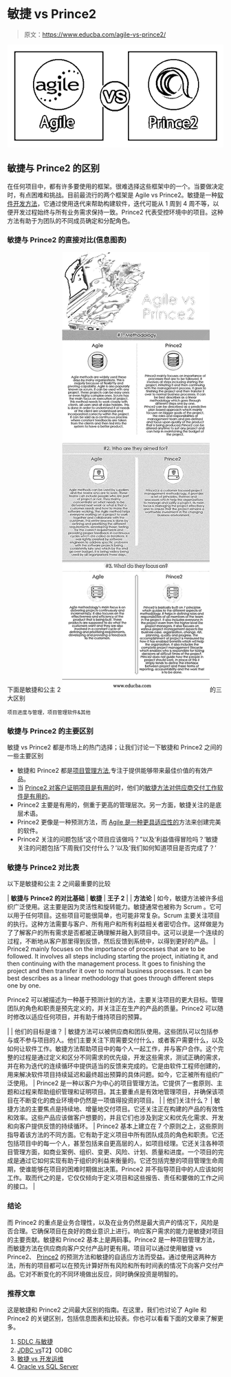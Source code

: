 # 敏捷 vs Prince2

> 原文：<https://www.educba.com/agile-vs-prince2/>

![agile vs prince2](img/223930a3a3634da3e0337f7d6fbedba1.png)



## 敏捷与 Prince2 的区别

在任何项目中，都有许多要使用的框架。很难选择这些框架中的一个。当要做决定时，有点困难和挑战。目前最流行的两个框架是 Agile vs Prince2。敏捷是一种[软件开发方法](https://www.educba.com/software-development-vs-web-development/)，它通过使用迭代来帮助构建软件，迭代可能从 1 周到 4 周不等，以便开发过程始终与所有业务需求保持一致。Prince2 代表受控环境中的项目。这种方法有助于为团队的不同成员确定和分配角色。

### 敏捷与 Prince2 的直接对比(信息图表)

下面是敏捷和公主 2 ![agile vs prince2(infographics)](img/85979eec3fef67d9f9fa7133f4b981e1.png)的三大区别



<small>项目进度与管理，项目管理软件&其他</small>

### 敏捷与 Prince2 的主要区别

敏捷 vs Prince2 都是市场上的热门选择；让我们讨论一下敏捷和 Prince2 之间的一些主要区别

*   敏捷和 Prince2 都是[项目管理方法](https://www.educba.com/project-management-interview-questions/),专注于提供能够带来最佳价值的有效产品。
*   当 [Prince2 对客户证明项目是有用的](https://www.educba.com/prince2-process/)时，他们的[敏捷方法对供应商交付工作软件是有用的](https://www.educba.com/agile-vs-waterfall-project-management/)。
*   Prince2 主要是有用的，侧重于更高的管理层次。另一方面，敏捷关注的是底层术语。
*   Prince2 更像是一种预测方法，而 [Agile 是一种更具适应性的](https://www.educba.com/agile-interview-questions/)方法来创建完美的软件。
*   Prince2 关注的问题包括“这个项目应该做吗？”以及‘利益值得冒险吗？’敏捷关注的问题包括‘下周我们交付什么？’以及‘我们如何知道项目是否完成了？’

### 敏捷与 Prince2 对比表

以下是敏捷和公主 2 之间最重要的比较

| **敏捷与 Prince2 的对比基础** | **敏捷** | **王子 2** |
| **方法论** | 如今，敏捷方法被许多组织广泛使用。这主要是因为灵活性和旋转能力。敏捷通常也被称为 Scrum 。它可以用于任何项目。这些项目可能很简单，也可能非常复杂。Scrum 主要关注项目的执行。这种方法需要与客户、所有用户和所有利益相关者密切合作。这样做是为了了解客户的所有需求是否都被正确理解并融入到项目中。这可以说是一个连续的过程，不断地从客户那里得到反馈，然后反馈到系统中，以得到更好的产品。 | Prince2 mainly focuses on the importance of processes that are to be followed. It involves all steps including starting the project, initiating it, and then continuing with the management process. It goes to finishing the project and then transfer it over to normal business processes. It can be best describes as a linear methodology that goes through different steps one by one.

Prince2 可以被描述为一种基于预测计划的方法，主要关注项目的更大目标。管理团队的角色和职责是预先定义的，并关注正在生产的产品的质量。Prince2 可以随时修改以适应任何项目，并有助于维持项目的预算。

 |
| 他们的目标是谁？ | 敏捷方法可以被供应商和团队使用。这些团队可以包括参与或不参与项目的人。他们主要关注下周需要交付什么，或者客户需要什么，以及如何让软件工作。敏捷方法帮助项目中的每个人一起工作，并与客户合作。这个完整的过程是通过定义和区分不同需求的优先级，开发这些需求，测试正确的需求，并在称为迭代的连续循环中提供适当的反馈来完成的。它是由软件工程师创建的，用来解决软件项目持续延迟和最终超出预算的具体问题。如今，它正被所有组织广泛使用。 | Prince2 是一种以客户为中心的项目管理方法。它提供了一套原则、主题和过程来帮助组织管理和证明项目。其主要重点是有效地管理项目，并确保该项目在不断变化的商业环境中仍然是一项值得投资的项目。 |
| 他们关注什么？ | 敏捷方法的主要焦点是持续地、增量地交付项目。它还关注正在构建的产品的有效性和效率。这些产品应该做客户想要的，并且它们也涉及到定义和优先化需求、开发和向客户提供反馈的持续循环。 | Prince2 基本上建立在 7 个原则之上，这些原则指导着该方法的不同方面。它有助于定义项目中所有团队成员的角色和职责。它还包括项目中的每一个人，甚至包括来自更高层的人，如项目经理。它还关注各种项目管理方面，如商业案例、组织、变更、风险、计划、质量和进度。一个项目的完成是通过它如何实现有助于组织的利益来衡量的。它还包括完整的项目管理生命周期，使谁能够在项目的困难时期做出决策。Prince2 并不指导项目中的人应该如何工作。取而代之的是，它仅仅倾向于定义项目和这些报告、责任和要做的工作之间的接口。 |

### 结论

而 Prince2 的重点是业务合理性，以及在业务仍然是最大资产的情况下，风险是否合理。它确保项目在良好的商业意识上进行。响应客户需求的能力是敏捷对项目的主要贡献。敏捷和 Prince2 基本上是两码事。Prince2 是一种项目管理方法，而敏捷方法在供应商向客户交付产品时更有用。项目可以通过使用敏捷 vs Prince2、 [Prince2](https://www.educba.com/prince2-principles/) 的预测方法和敏捷的自适应方法而受益。通过使用这两种方法，所有的项目都可以在预先计算好所有风险和所有时间表的情况下向客户交付产品。它对不断变化的不同环境做出反应，同时确保投资是明智的。

### 推荐文章

这是敏捷和 Prince2 之间最大区别的指南。在这里，我们也讨论了 Agile 和 Prince2 的关键区别，包括信息图表和比较表。你也可以看看下面的文章来了解更多。

1.  [SDLC 与敏捷](https://www.educba.com/sdlc-vs-agile/)
2.  [JDBC vs](https://www.educba.com/jdbc-vs-odbc/)T2】ODBC
3.  [敏捷 vs 开发运维](https://www.educba.com/agile-vs-devops/)
4.  [Oracle vs SQL Server](https://www.educba.com/oracle-vs-sql-server/)






